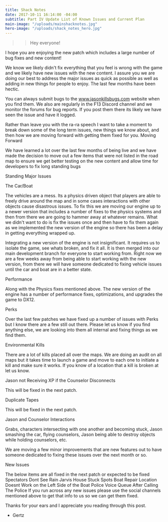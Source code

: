 ```yaml
---
title: Shack Notes
date: 2017-10-11 16:14:00 -04:00
subtitle: Part IV Update List of Known Issues and Current Plan
main-image: "/uploads/mainshacknotes.jpg"
hero-image: "/uploads/shack_notes_hero.jpg"
---
```


> > Hey everyone!

I hope you are enjoying the new patch which includes a large number of bug fixes and new content!

We know we likely didn't fix everything that you feel is wrong with the game and we likely have new issues with the new content. I assure you we are doing our best to address the major issues as quick as possible as well as adding in new things for people to enjoy. The last few months have been hectic.

You can always submit bugs to the www.jasonkillsbugs.com website when you find them. We also are regularly in the F13 Discord channel and we monitor the forums for bug reports. If you post them there its likely we have seen the issue and have it logged.

Rather than leave you with the ra-ra speech I want to take a moment to break down some of the long term issues, new things we know about, and then how we are moving forward with getting them fixed for you.
Moving Forward

We have learned a lot over the last few months of being live and we have made the decision to move out a few items that were not listed in the road map to ensure we get better testing on the new content and allow time for developers to fix long standing bugs

Standing Major Issues

The Car/Boat

The vehicles are a mess. Its a physics driven object that players are able to freely drive around the map and in some cases interactions with other objects cause disastrous issues. To fix this we are moving our engine up to a newer version that includes a number of fixes to the physics systems and then from there we are going to hammer away at whatever remains. What we didn't want to do is fix the issues once and then have to fix them again as we implemented the new version of the engine so there has been a delay in getting everything wrapped up.

Integrating a new version of the engine is not insignificant. It requires us to isolate the game, see whats broken, and fix it all. It is then merged into our main development branch for everyone to start working from. Right now we are a few weeks away from being able to start working with the new version, from there we will have someone dedicated to fixing vehicle issues until the car and boat are in a better state.

Performance

Along with the Physics fixes mentioned above. The new version of the engine has a number of performance fixes, optimizations, and upgrades the game to DX12. 

Perks

Over the last few patches we have fixed up a number of issues with Perks but I know there are a few still out there. Please let us know if you find anything else, we are looking into them all internal and fixing things as we find them.

Environmental Kills

There are a lot of kills placed all over the maps. We are doing an audit on all maps but it takes time to launch a game and move to each one to initiate a kill and make sure it works. If you know of a location that a kill is broken at let us know.

Jason not Receiving XP if the Counselor Disconnects

This will be fixed in the next patch.

Duplicate Tapes

This will be fixed in the next patch.

Jason and Counselor Interactions

Grabs, characters intersecting with one another and becoming stuck, Jason smashing the car, flying counselors, Jason being able to destroy objects while holding counselors, etc.

We are moving a few minor improvements that are new features out to have someone dedicated to fixing these issues over the next month or so.

New Issues

The below items are all fixed in the next patch or expected to be fixed
Spectators Dont See Rain
Jarvis House Stuck Spots
Boat Repair Location Doesnt Work on the Left Side of the Boat
Police Voice Queue After Calling The Police
If you run across any new issues please use the social channels mentioned above to get that info to us so we can get them fixed.

Thanks for your ears and I appreciate you reading through this post.

- Gertz